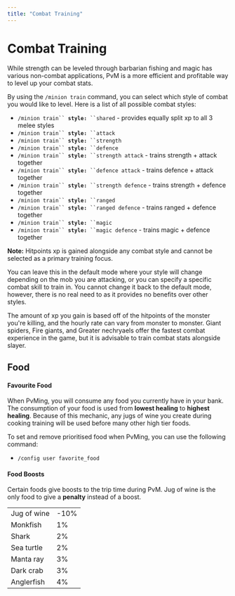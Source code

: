 ```yaml
---
title: "Combat Training"
---
```


# Combat Training

While strength can be leveled through barbarian fishing and magic has various non-combat applications, PvM is a more efficient and profitable way to level up your combat stats.

By using the `/minion train` command, you can select which style of combat you would like to level. Here is a list of all possible combat styles:

- `/minion train`` `**`style:`**` ``shared` - provides equally split xp to all 3 melee styles
- `/minion train`` `**`style:`**` ``attack`
- `/minion train`` `**`style:`**` ``strength`
- `/minion train`` `**`style:`**` ``defence`
- `/minion train`` `**`style:`**` ``strength attack` - trains strength + attack together
- `/minion train`` `**`style:`**` ``defence attack` - trains defence + attack together
- `/minion train`` `**`style:`**` ``strength defence` - trains strength + defence together
- `/minion train`` `**`style:`**` ``ranged`
- `/minion train`` `**`style:`**` ``ranged defence` - trains ranged + defence together
- `/minion train`` `**`style:`**` ``magic`
- `/minion train`` `**`style:`**` ``magic defence` - trains magic + defence together

**Note:** Hitpoints xp is gained alongside any combat style and cannot be selected as a primary training focus.

You can leave this in the default mode where your style will change depending on the mob you are attacking, or you can specify a specific combat skill to train in. You cannot change it back to the default mode, however, there is no real need to as it provides no benefits over other styles.

The amount of xp you gain is based off of the hitpoints of the monster you're killing, and the hourly rate can vary from monster to monster. Giant spiders, Fire giants, and Greater nechryaels offer the fastest combat experience in the game, but it is advisable to train combat stats alongside slayer.

## Food

#### Favourite Food

When PvMing, you will consume any food you currently have in your bank. The consumption of your food is used from **lowest healing** to **highest healing**. Because of this mechanic, any jugs of wine you create during cooking training will be used before many other high tier foods.

To set and remove prioritised food when PvMing, you can use the following command:

- `/config user favorite_food`

#### Food Boosts

Certain foods give boosts to the trip time during PvM. Jug of wine is the only food to give a **penalty** instead of a boost.

|             |      |
| ----------- | ---- |
| Jug of wine | -10% |
| Monkfish    | 1%   |
| Shark       | 2%   |
| Sea turtle  | 2%   |
| Manta ray   | 3%   |
| Dark crab   | 3%   |
| Anglerfish  | 4%   |
